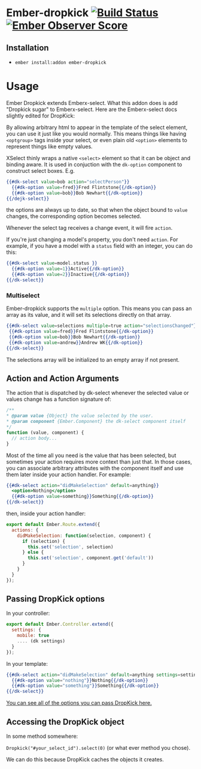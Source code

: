 # Ember-dropkick [![Build Status](https://travis-ci.org/Robdel12/ember-dropkick.svg)](https://travis-ci.org/Robdel12/ember-dropkick) [![Ember Observer Score](http://emberobserver.com/badges/ember-dropkick.svg)](http://emberobserver.com/addons/ember-dropkick)

## Installation

* `ember install:addon ember-dropkick`

# Usage

Ember Dropkick extends Emberx-select. What this addon does is add "Dropkick sugar"
to Emberx-select. Here are the Emberx-select docs slightly edited for DropKick:

By allowing arbitrary html to appear in the template of the select
element, you can use it just like you would normally. This means
things like having `<optgroup>` tags inside your select, or even plain
old `<option>` elements to represent things like empty values.

XSelect thinly wraps a native `<select>` element so that it can be object
and binding aware. It is used in conjuction with the `dk-option`
component to construct select boxes. E.g.

```handlebars
{{#dk-select value=bob action="selectPerson"}}
  {{#dk-option value=fred}}Fred Flintstone{{/dk-option}}
  {{#dk-option value=bob}}Bob Newhart{{/dk-option}}
{{/dejk-select}}
```

the options are always up to date, so that when the object bound to
`value` changes, the corresponding option becomes selected.

Whenever the select tag receives a change event, it will fire
`action`.

If you're just changing a model's property, you don't need `action`. For example,
if you have a model with a `status` field with an integer, you can do this:

```handlebars
{{#dk-select value=model.status }}
  {{#dk-option value=1}}Active{{/dk-option}}
  {{#dk-option value=2}}Inactive{{/dk-option}}
{{/dk-select}}
```

### Multiselect

Ember-dropkick supports the `multiple` option. This means you can pass an array
as its value, and it will set its selections directly on that array.

```handlebars
{{#dk-select value=selections multiple=true action="selectionsChanged"}}
 {{#dk-option value=fred}}Fred Flintstone{{/dk-option}}
 {{#dk-option value=bob}}Bob Newhart{{/dk-option}}
 {{#dk-option value=andrew}}Andrew WK{{/dk-option}}
{{/dk-select}}
```

The selections array will be initialized to an empty array if not present.


## Action and Action Arguments

The action that is dispatched by dk-select whenever the selected value or values
change has a function signature of:

```js
/**
* @param value {Object} the value selected by the user.
* @param component {Ember.Component} the dk-select component itself
*/
function (value, component) {
  // action body...
}
```

Most of the time all you need is the value that has been selected, but
sometimes your action requires more context than just that. In those
cases, you can associate arbitrary attributes with the component
itself and use them later inside your action handler.  For example:

```handlebars
{{#dk-select action="didMakeSelection" default=anything}}
  <option>Nothing</option>
  {{#dk-option value=something}}Something{{/dk-option}}
{{/dk-select}}
```
then, inside your action handler:

```js
export default Ember.Route.extend({
  actions: {
    didMakeSelection: function(selection, component) {
      if (selection) {
        this.set('selection', selection)
      } else {
        this.set('selection', component.get('default'))
      }
    }
  }
});
```

## Passing DropKick options

In your controller:
```javascript
export default Ember.Controller.extend({
  settings: {
    mobile: true
    .... (dk settings)
  }
});
```

In your template:
```handlebars
{{#dk-select action="didMakeSelection" default=anything settings=settings}}
  {{#dk-option value="nothing"}}Nothing{{/dk-option}}
  {{#dk-option value="something"}}Something{{/dk-option}}
{{/dk-select}}
```
[You can see all of the options you can pass DropKick here.](http://dropkickjs.com/api.html#list_of_properties)

## Accessing the DropKick object

In some method somewhere:

`Dropkick("#your_select_id").select(0)` (or what ever method you chose).

We can do this because DropKick caches the objects it creates.
